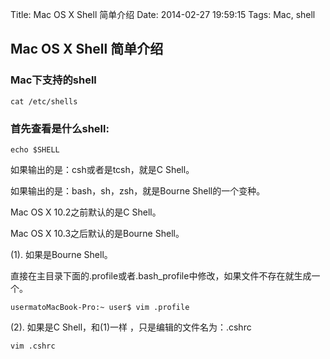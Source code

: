 Title: Mac OS X Shell 简单介绍
Date: 2014-02-27 19:59:15
Tags: Mac, shell

## Mac OS X Shell 简单介绍

### Mac下支持的shell
    
    
    cat /etc/shells  
    

### 首先查看是什么shell:
    
    
    echo $SHELL
    

如果输出的是：csh或者是tcsh，就是C Shell。

如果输出的是：bash，sh，zsh，就是Bourne Shell的一个变种。

Mac OS X 10.2之前默认的是C Shell。

Mac OS X 10.3之后默认的是Bourne Shell。

(1). 如果是Bourne Shell。

直接在主目录下面的.profile或者.bash_profile中修改，如果文件不存在就生成一个。
    
    
    usermatoMacBook-Pro:~ user$ vim .profile
    

(2). 如果是C Shell，和(1)一样 ，只是编辑的文件名为：.cshrc
    
    
    vim .cshrc
